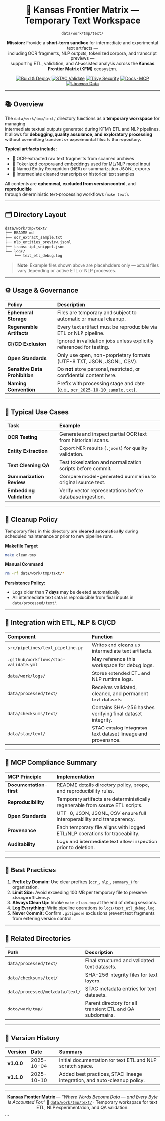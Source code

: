 <div align="center">

# 📜 Kansas Frontier Matrix — Temporary Text Workspace  
`data/work/tmp/text/`

**Mission:** Provide a **short-term sandbox** for intermediate and experimental text artifacts —  
including OCR fragments, NLP outputs, tokenized corpora, and transcript previews —  
supporting ETL, validation, and AI-assisted analysis across the **Kansas Frontier Matrix (KFM)** ecosystem.

[![Build & Deploy](https://github.com/bartytime4life/Kansas-Frontier-Matrix/actions/workflows/site.yml/badge.svg)](../../../../../.github/workflows/site.yml)
[![STAC Validate](https://github.com/bartytime4life/Kansas-Frontier-Matrix/actions/workflows/stac-validate.yml/badge.svg)](../../../../../.github/workflows/stac-validate.yml)
[![Trivy Security](https://github.com/bartytime4life/Kansas-Frontier-Matrix/actions/workflows/trivy.yml/badge.svg)](../../../../../.github/workflows/trivy.yml)
[![Docs · MCP](https://img.shields.io/badge/Docs-MCP-blue)](../../../../../docs/)
[![License: Data](https://img.shields.io/badge/License-CC--BY%204.0-green)](../../../../../LICENSE)

</div>

---

## 📚 Overview

The `data/work/tmp/text/` directory functions as a **temporary workspace** for managing  
intermediate textual outputs generated during KFM’s ETL and NLP pipelines.  
It allows for **debugging, quality assurance, and exploratory processing**  
without committing transient or experimental files to the repository.

**Typical artifacts include:**
- 📰 OCR-extracted raw text fragments from scanned archives  
- 🧠 Tokenized corpora and embeddings used for ML/NLP model input  
- 🧩 Named Entity Recognition (NER) or summarization JSONL exports  
- 💬 Intermediate cleaned transcripts or historical text samples  

All contents are **ephemeral**, **excluded from version control**, and **reproducible**  
through deterministic text-processing workflows (`make text`).

---

## 🗂️ Directory Layout

```bash
data/work/tmp/text/
├── README.md
├── ocr_extract_sample.txt
├── nlp_entities_preview.jsonl
├── transcript_snippet.json
└── logs/
    └── text_etl_debug.log
````

> **Note:** Example files shown above are placeholders only — actual files
> vary depending on active ETL or NLP processes.

---

## ⚙️ Usage & Governance

| Policy                         | Description                                                                |
| :----------------------------- | :------------------------------------------------------------------------- |
| **Ephemeral Storage**          | Files are temporary and subject to automatic or manual cleanup.            |
| **Regenerable Artifacts**      | Every text artifact must be reproducible via ETL or NLP pipeline.          |
| **CI/CD Exclusion**            | Ignored in validation jobs unless explicitly referenced for testing.       |
| **Open Standards**             | Only use open, non-proprietary formats (UTF-8 TXT, JSON, JSONL, CSV).      |
| **Sensitive Data Prohibition** | Do **not** store personal, restricted, or confidential content here.       |
| **Naming Convention**          | Prefix with processing stage and date (e.g., `ocr_2025-10-10_sample.txt`). |

---

## 🧩 Typical Use Cases

| Task                     | Example                                                      |
| :----------------------- | :----------------------------------------------------------- |
| **OCR Testing**          | Generate and inspect partial OCR text from historical scans. |
| **Entity Extraction**    | Export NER results (`.jsonl`) for quality validation.        |
| **Text Cleaning QA**     | Test tokenization and normalization scripts before commit.   |
| **Summarization Review** | Compare model-generated summaries to original source text.   |
| **Embedding Validation** | Verify vector representations before database ingestion.     |

---

## 🧹 Cleanup Policy

Temporary files in this directory are **cleared automatically** during
scheduled maintenance or prior to new pipeline runs.

**Makefile Target**

```bash
make clean-tmp
```

**Manual Command**

```bash
rm -rf data/work/tmp/text/*
```

**Persistence Policy:**

* Logs older than **7 days** may be deleted automatically.
* All intermediate text data is reproducible from final inputs in `data/processed/text/`.

---

## 🧰 Integration with ETL, NLP & CI/CD

| Component                             | Function                                                     |
| :------------------------------------ | :----------------------------------------------------------- |
| `src/pipelines/text_pipeline.py`      | Writes and cleans up intermediate text artifacts.            |
| `.github/workflows/stac-validate.yml` | May reference this workspace for debug logs.                 |
| `data/work/logs/`                     | Stores extended ETL and NLP runtime logs.                    |
| `data/processed/text/`                | Receives validated, cleaned, and permanent text datasets.    |
| `data/checksums/text/`                | Contains SHA-256 hashes verifying final dataset integrity.   |
| `data/stac/text/`                     | STAC catalog integrates text dataset lineage and provenance. |

---

## 🧠 MCP Compliance Summary

| MCP Principle           | Implementation                                                                 |
| :---------------------- | :----------------------------------------------------------------------------- |
| **Documentation-first** | README details directory policy, scope, and reproducibility rules.             |
| **Reproducibility**     | Temporary artifacts are deterministically regenerable from source ETL scripts. |
| **Open Standards**      | UTF-8, JSON, JSONL, CSV ensure full interoperability and transparency.         |
| **Provenance**          | Each temporary file aligns with logged ETL/NLP operations for traceability.    |
| **Auditability**        | Logs and intermediate text allow inspection prior to deletion.                 |

---

## 🧩 Best Practices

1. **Prefix by Domain:** Use clear prefixes (`ocr_`, `nlp_`, `summary_`) for organization.
2. **Limit Size:** Avoid exceeding 100 MB per temporary file to preserve storage efficiency.
3. **Always Clean Up:** Invoke `make clean-tmp` at the end of debug sessions.
4. **Log Everything:** Write pipeline operations to `logs/text_etl_debug.log`.
5. **Never Commit:** Confirm `.gitignore` exclusions prevent text fragments from entering version control.

---

## 📎 Related Directories

| Path                            | Description                                               |
| :------------------------------ | :-------------------------------------------------------- |
| `data/processed/text/`          | Final structured and validated text datasets.             |
| `data/checksums/text/`          | SHA-256 integrity files for text layers.                  |
| `data/processed/metadata/text/` | STAC metadata entries for text datasets.                  |
| `data/work/tmp/`                | Parent directory for all transient ETL and QA subdomains. |

---

## 📅 Version History

| Version    | Date       | Summary                                                                  |
| :--------- | :--------- | :----------------------------------------------------------------------- |
| **v1.0.0** | 2025-10-04 | Initial documentation for text ETL and NLP scratch space.                |
| **v1.1.0** | 2025-10-10 | Added best practices, STAC lineage integration, and auto-cleanup policy. |

---

<div align="center">

**Kansas Frontier Matrix** — *“Where Words Become Data — and Every Byte Is Accounted For.”*
📍 [`data/work/tmp/text/`](.) · Temporary workspace for text ETL, NLP experimentation, and QA validation.

</div>
```
